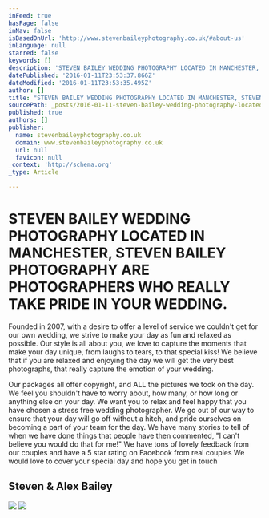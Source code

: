 ```yaml
---
inFeed: true
hasPage: false
inNav: false
isBasedOnUrl: 'http://www.stevenbaileyphotography.co.uk/#about-us'
inLanguage: null
starred: false
keywords: []
description: 'STEVEN BAILEY WEDDING PHOTOGRAPHY LOCATED IN MANCHESTER, STEVEN BAILEY PHOTOGRAPHY ARE PHOTOGRAPHERS WHO REALLY TAKE PRIDE IN YOUR WEDDING. Founded in 2007, wit'
datePublished: '2016-01-11T23:53:37.866Z'
dateModified: '2016-01-11T23:53:35.495Z'
author: []
title: "STEVEN BAILEY WEDDING PHOTOGRAPHY LOCATED IN MANCHESTER, STEVEN BAILEY PHOTOGRAPHY ARE PHOTOGRAPHERS WHO REALLY TAKE PRIDE IN YOUR WEDDING.\_"
sourcePath: _posts/2016-01-11-steven-bailey-wedding-photography-located-in-manchester-ste.md
published: true
authors: []
publisher:
  name: stevenbaileyphotography.co.uk
  domain: www.stevenbaileyphotography.co.uk
  url: null
  favicon: null
_context: 'http://schema.org'
_type: Article

---
```

# STEVEN BAILEY WEDDING PHOTOGRAPHY LOCATED IN MANCHESTER, STEVEN BAILEY PHOTOGRAPHY ARE PHOTOGRAPHERS WHO REALLY TAKE PRIDE IN YOUR WEDDING. 

Founded in 2007, with a desire to offer a level of service we couldn't get for our own wedding, we strive to make your day as fun and relaxed as possible.  Our style is all about you, we love to capture the moments that make your day unique, from laughs to tears, to that special kiss! We believe that if you are relaxed and enjoying the day we will get the very best photographs, that really capture the emotion of your wedding. 

Our packages all offer copyright, and ALL the pictures we took on the day. We feel you shouldn't have to worry about, how many, or how long or anything else on your day. We want you to relax and feel happy that you have chosen a stress free wedding photographer.  We go out of our way to ensure that your day will go off without a hitch, and pride ourselves on becoming a part of your team for the day. We have many stories to tell of when we have done things that people have then commented, "I can't believe you would do that for me!" We have tons of lovely feedback from our couples and have a 5 star rating on Facebook from real couples  We would love to cover your special day and hope you get in touch    

## Steven & Alex Bailey
![](https://the-grid-user-content.s3-us-west-2.amazonaws.com/c6b51c51-b1b7-4e35-aa8e-94eeee0fc904.jpg)
![](https://the-grid-user-content.s3-us-west-2.amazonaws.com/9cddbf22-d777-4793-bad2-a8c3ffc04193.jpg)
